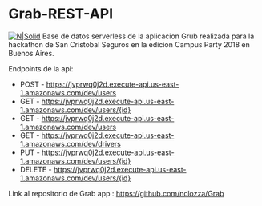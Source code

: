 # Grab-REST-API

[![N|Solid](https://i.imgur.com/QgddEoe.png)](https://www.grab.com.ar/)
Base de datos serverless de la aplicacion Grub realizada para la hackathon de San Cristobal Seguros en la edicion Campus Party 2018 en Buenos Aires.

Endpoints de la api:

  - POST - https://jvprwq0j2d.execute-api.us-east-1.amazonaws.com/dev/users
  - GET - https://jvprwq0j2d.execute-api.us-east-1.amazonaws.com/dev/users/{id}
  - GET - https://jvprwq0j2d.execute-api.us-east-1.amazonaws.com/dev/users
  - GET - https://jvprwq0j2d.execute-api.us-east-1.amazonaws.com/dev/drivers
  - PUT - https://jvprwq0j2d.execute-api.us-east-1.amazonaws.com/dev/users/{id}
  - DELETE - https://jvprwq0j2d.execute-api.us-east-1.amazonaws.com/dev/users/{id}

  Link al repositorio de Grab app : https://github.com/nclozza/Grab